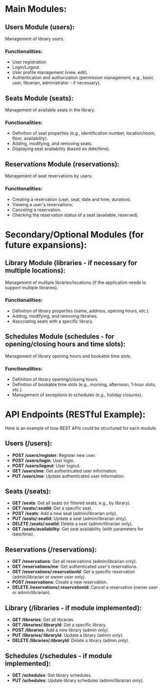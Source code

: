 # Main Modules:

## Users Module (users):
Management of library users.
### Functionalities:

- User registration.
- Login/Logout.
- User profile management (view, edit).
- Authentication and authorization (permission management, e.g., basic user, librarian, administrator - if necessary).

## Seats Module (seats):
Management of available seats in the library.
### Functionalities:
- Definition of seat properties (e.g., identification number, location/room, floor, availability).
- Adding, modifying, and removing seats.
- Displaying seat availability (based on date/time).

## Reservations Module (reservations):
Management of seat reservations by users.
### Functionalities:
- Creating a reservation (user, seat, date and time, duration).
- Viewing a user's reservations.
- Canceling a reservation.
- Checking the reservation status of a seat (available, reserved).

# Secondary/Optional Modules (for future expansions):

## Library Module (libraries - if necessary for multiple locations):
Management of multiple libraries/locations (if the application needs to support multiple libraries).
### Functionalities:
- Definition of library properties (name, address, opening hours, etc.).
- Adding, modifying, and removing libraries.
- Associating seats with a specific library.

## Schedules Module (schedules - for opening/closing hours and time slots):
Management of library opening hours and bookable time slots.
### Functionalities:
- Definition of library opening/closing hours.
- Definition of bookable time slots (e.g., morning, afternoon, 1-hour slots, etc.).
- Management of exceptions to schedules (e.g., holiday closures).

# API Endpoints (RESTful Example):
Here is an example of how REST APIs could be structured for each module.

## Users (/users):
- **POST /users/register**: Register new user.
- **POST /users/login**: User login.
- **POST /users/logout**: User logout.
- **GET /users/me**: Get authenticated user information.
- **PUT /users/me**: Update authenticated user information.

## Seats (/seats):
- **GET /seats**: Get all seats (or filtered seats, e.g., by library).
- **GET /seats/:seatId**: Get a specific seat.
- **POST /seats**: Add a new seat (admin/librarian only).
- **PUT /seats/:seatId**: Update a seat (admin/librarian only).
- **DELETE /seats/:seatId**: Delete a seat (admin/librarian only).
- **GET /seats/availability**: Get seat availability (with parameters for date/time).

## Reservations (/reservations):
- **GET /reservations**: Get all reservations (admin/librarian only).
- **GET /reservations/me**: Get authenticated user's reservations.
- **GET /reservations/:reservationId**: Get a specific reservation (admin/librarian or owner user only).
- **POST /reservations**: Create a new reservation.
- **DELETE /reservations/:reservationId**: Cancel a reservation (owner user or admin/librarian).

## Library (/libraries - if module implemented):
- **GET /libraries**: Get all libraries.
- **GET /libraries/:libraryId**: Get a specific library.
- **POST /libraries**: Add a new library (admin only).
- **PUT /libraries/:libraryId**: Update a library (admin only).
- **DELETE /libraries/:libraryId**: Delete a library (admin only).

## Schedules (/schedules - if module implemented):
- **GET /schedules**: Get library schedules.
- **PUT /schedules**: Update library schedules (admin/librarian only).